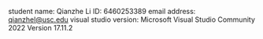 student name: Qianzhe Li
ID: 6460253389
email address: qianzhel@usc.edu
visual studio version: Microsoft Visual Studio Community 2022 Version 17.11.2
